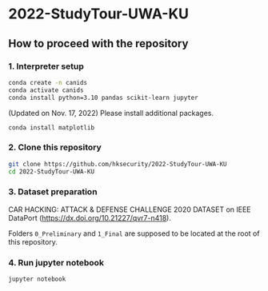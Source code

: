 # 2022-StudyTour-UWA-KU

## How to proceed with the repository


### 1. Interpreter setup

```bash
conda create -n canids
conda activate canids
conda install python=3.10 pandas scikit-learn jupyter
```

(Updated on Nov. 17, 2022) Please install additional packages.
```
conda install matplotlib 
```

### 2. Clone this repository
```bash
git clone https://github.com/hksecurity/2022-StudyTour-UWA-KU
cd 2022-StudyTour-UWA-KU
```

### 3. Dataset preparation
CAR HACKING: ATTACK & DEFENSE CHALLENGE 2020 DATASET on IEEE DataPort (https://dx.doi.org/10.21227/qvr7-n418).  

Folders `0_Preliminary` and `1_Final` are supposed to be located at the root of this repository.

### 4. Run jupyter notebook
`jupyter notebook`
